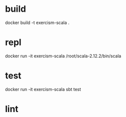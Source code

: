 # build
docker build -t exercism-scala .
# repl
docker run -it exercism-scala /root/scala-2.12.2/bin/scala
# test
docker run -it exercism-scala sbt test
# lint
